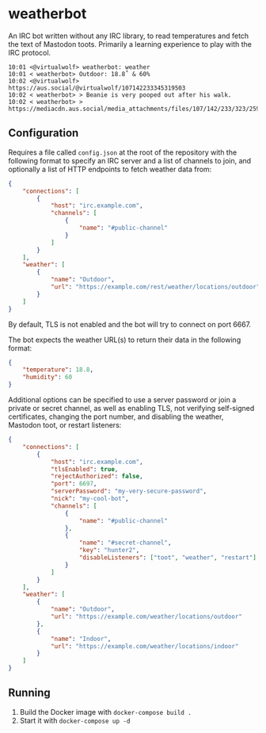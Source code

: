 # weatherbot
An IRC bot written without any IRC library, to read temperatures and fetch the text of Mastodon toots. Primarily a learning experience to play with the IRC protocol.

```
10:01 <@virtualwolf> weatherbot: weather
10:01 < weatherbot> Outdoor: 18.8˚ & 60%
10:02 <@virtualwolf> https://aus.social/@virtualwolf/107142233345319503
10:02 < weatherbot> > Beanie is very pooped out after his walk.
10:02 < weatherbot> > https://mediacdn.aus.social/media_attachments/files/107/142/233/323/259/793/original/2156d87b7f910b82.jpeg
```

## Configuration

Requires a file called `config.json` at the root of the repository with the following format to specify an IRC server and a list of channels to join, and optionally a list of HTTP endpoints to fetch weather data from:
```json
{
    "connections": [
        {
            "host": "irc.example.com",
            "channels": [
                {
                    "name": "#public-channel"
                }
            ]
        }
    ],
    "weather": [
        {
            "name": "Outdoor",
            "url": "https://example.com/rest/weather/locations/outdoor"
        }
    ]
}
```

By default, TLS is not enabled and the bot will try to connect on port 6667.

The bot expects the weather URL(s) to return their data in the following format:

```json
{
    "temperature": 18.8,
    "humidity": 60
}
```

Additional options can be specified to use a server password or join a private or secret channel, as well as enabling TLS, not verifying self-signed certificates, changing the port number, and disabling the weather, Mastodon toot, or restart listeners:

```json
{
    "connections": [
        {
            "host": "irc.example.com",
            "tlsEnabled": true,
            "rejectAuthorized": false,
            "port": 6697,
            "serverPassword": "my-very-secure-password",
            "nick": "my-cool-bot",
            "channels": [
                {
                    "name": "#public-channel"
                },
                {
                    "name": "#secret-channel",
                    "key": "hunter2",
                    "disableListeners": ["toot", "weather", "restart"]
                }
            ]
        }
    ],
    "weather": [
        {
            "name": "Outdoor",
            "url": "https://example.com/weather/locations/outdoor"
        },
        {
            "name": "Indoor",
            "url": "https://example.com/weather/locations/indoor"
        }
    ]
}
```

## Running
1. Build the Docker image with `docker-compose build .`
2. Start it with `docker-compose up -d`

